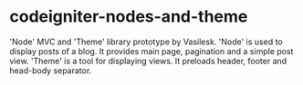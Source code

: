 # codeigniter-nodes-and-theme
'Node' MVC and 'Theme' library prototype by Vasilesk.
'Node' is used to display posts of a blog. It provides main page, pagination and a simple post view.
'Theme' is a tool for displaying views. It preloads header, footer and head-body separator.
